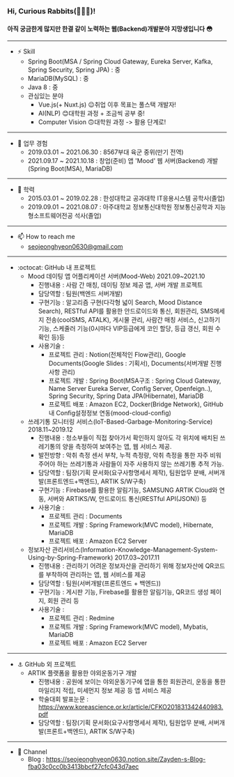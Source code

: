 ### Hi, Curious Rabbits(🐰🐰🐰)!
#### 아직 궁금한게 많지만 한결 같이 노력하는 웹(Backend)개발분야 지망생입니다 :flushed:
***
<!--
**seojeonghyeon/seojeonghyeon** is a ✨ _special_ ✨ repository because its `README.md` (this file) appears on your GitHub profile.

Here are some ideas to get you started:

- 🔭 I’m currently working on ...
- 🌱 I’m currently learning ...
- 👯 I’m looking to collaborate on ...
- 🤔 I’m looking for help with ...
- 💬 Ask me about ...
- 📫 How to reach me: ...
- 😄 Pronouns: ...
- ⚡ Fun fact: ...
-->
- ⚡ Skill
  + Spring Boot(MSA / Spring Cloud Gateway, Eureka Server, Kafka, Spring Security, Spring JPA) : 중
  + MariaDB(MySQL) : 중
  + Java 8 : 중
  + 관심있는 분야 
    + Vue.js(+ Nuxt.js)   😉취업 이후 목표는 풀스택 개발자!
    + AI(NLP)             😊대학원 과정 + 조금씩 공부 중!
    + Computer Vision     🙃대학원 과정 -> 활용 단계로!
***
- 🔭 업무 경험
  + 2019.03.01 ~ 2021.06.30 : 8567부대 육군 중위(만기 전역)
  + 2021.09.17 ~ 2021.10.18 : 창업(준비) 앱 'Mood' 웹 서버(Backend) 개발(Spring Boot(MSA), MariaDB)
***

- 🌱 학력
  + 2015.03.01 ~ 2019.02.28 : 한성대학교 공과대학 IT응용시스템 공학사(졸업)
  + 2019.09.01 ~ 2021.08.07 : 아주대학교 정보통신대학원 정보통신공학과 지능형소프트웨어전공 석사(졸업)
***

- 📫 How to reach me
  + seojeonghyeon0630@gmail.com 
***
- :octocat: GitHub 내 프로젝트
    + Mood 데이팅 앱 어플리케이션 서버(Mood-Web) 2021.09~2021.10
      + 진행내용 : 사람 간 매칭, 데이팅 정보 제공 앱, 서버 개발 프로젝트 
      + 담당역할 : 팀원(백엔드 서버개발)
      + 구현기능 : 알고리즘 구현(다각형 넓이 Search, Mood Distance Search), RESTful API를 활용한 안드로이드와 통신, 회원관리, SMS메세지 전송(coolSMS, ATALK), 게시물 관리, 사람간 매칭 서비스, 신고하기 기능, 스케줄러 기능(0시마다 VIP등급에게 코인 할당, 등급 갱신, 회원 수 확인 등)등
      + 사용기술 : 
        + 프로젝트 관리 : Notion(전체적인 Flow관리), Google Documents(Google Slides : 기획서), Documents(서버개발 진행사항 관리)
        + 프로젝트 개발 : Spring Boot(MSA구조 : Spring Cloud Gateway, Name Server Eureka Server, Config Server, Openfeign..), Spring Security, Spring Data JPA(Hibernate), MariaDB
        + 프로젝트 배포 : Amazon EC2, Docker(Bridge Network), GitHub 내 Config설정정보 연동(mood-cloud-config) 
    + 쓰레기통 모니터링 서비스(IoT-Based-Garbage-Monitoring-Service) 2018.11~2019.12 
      + 진행내용 : 청소부들이 직접 찾아가서 확인하지 않아도 각 위치에 배치된 쓰레기통의 양을 측정하여 보여주는 앱, 웹 서비스 제공.
      + 발전방향 : 악취 측정 센서 부착, 누적 측정량, 악취 측정을 통한 자주 비워주어야 하는 쓰레기통과 사람들이 자주 사용하지 않는 쓰레기통 추적 가능.
      + 담당역할 : 팀장(기획 문서화(요구사항명세서 제작), 팀원업무 분배, 서버개발(프론트엔드+백엔드), ARTIK S/W구축)
      + 구현기능 : Firebase를 활용한 알림기능, SAMSUNG ARTIK Cloud와 연동, 서버와 ARTIKS/W, 안드로이드 통신(RESTful API(JSON)) 등 
      + 사용기술 : 
        + 프로젝트 관리 : Documents
        + 프로젝트 개발 : Spring Framework(MVC model), Hibernate, MariaDB
        + 프로젝트 배포 : Amazon EC2 Server
    + 정보자산 관리서비스(Information-Knowledge-Management-System-Using-by-Spring-Framework)  2017.03~2017.11
      + 진행내용 : 관리하기 어려운 정보자산을 관리하기 위해 정보자산에 QR코드를 부착하여 관리하는 앱, 웹 서비스를 제공
      + 담당역할 : 팀원(서버개발(프론트엔드 + 백엔드))
      + 구현기능 : 게시판 기능, Firebase를 활용한 알림기능, QR코드 생성 페이지, 회원 관리 등
      + 사용기술 : 
        + 프로젝트 관리 : Redmine
        + 프로젝트 개발 : Spring Framework(MVC model), Mybatis, MariaDB
        + 프로젝트 배포 : Amazon EC2 Server
***
- ⚓ GitHub 외 프로젝트
  + ARTIK 플랫폼을 활용한 야외운동기구 개발
    + 진행내용 : 공원에 보이는 야외운동기구에 앱을 통한 회원관리, 운동을 통한 마일리지 적립, 미세먼지 정보 제공 등 앱 서비스 제공
    + 학술대회 발표눈문 : https://www.koreascience.or.kr/article/CFKO201831342440983.pdf
    + 담당역할 : 팀장(기획 문서화(요구사항명세서 제작), 팀원업무 분배, 서버개발(프론트+백엔드), ARTIK S/W구축)  
***
- 🙈 Channel
  + Blog : https://seojeonghyeon0630.notion.site/Zayden-s-Blog-fba03c0cc0b3413bbcf27cfc043d7aec 

